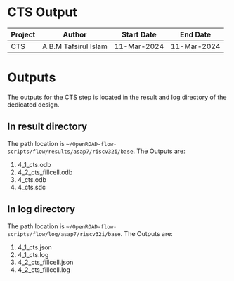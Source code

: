 # CTS Output

|Project|Author|Start Date|End Date|
|---|---|---|---|
|CTS|A.B.M Tafsirul Islam|11-Mar-2024|11-Mar-2024| 

# Outputs

The outputs for the CTS step is located in the result and log directory of the dedicated design. 

## In result directory

The path location is `~/OpenROAD-flow-scripts/flow/results/asap7/riscv32i/base`. The Outputs are:

1. 4_1_cts.odb
2. 4_2_cts_fillcell.odb
3. 4_cts.odb
4. 4_cts.sdc

## In log directory

The path location is `~/OpenROAD-flow-scripts/flow/log/asap7/riscv32i/base`. The Outputs are:

1. 4_1_cts.json
2. 4_1_cts.log
3. 4_2_cts_fillcell.json
4. 4_2_cts_fillcell.log
